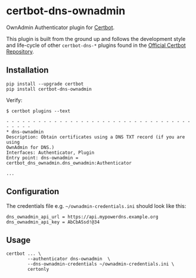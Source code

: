 certbot-dns-ownadmin
============

OwnAdmin Authenticator plugin for [Certbot](https://certbot.eff.org/).

This plugin is built from the ground up and follows the development style and life-cycle
of other `certbot-dns-*` plugins found in the
[Official Certbot Repository](https://github.com/certbot/certbot).

Installation
------------

```
pip install --upgrade certbot
pip install certbot-dns-ownadmin
```

Verify:

```
$ certbot plugins --text

- - - - - - - - - - - - - - - - - - - - - - - - - - - - - - - - - - - - - - - -
* dns-ownadmin
Description: Obtain certificates using a DNS TXT record (if you are using
OwnAdmin for DNS.)
Interfaces: Authenticator, Plugin
Entry point: dns-ownadmin = certbot_dns_ownadmin.dns_ownadmin:Authenticator

...
```

Configuration
-------------

The credentials file e.g. `~/ownadmin-credentials.ini` should look like this:

```
dns_ownadmin_api_url = https://api.mypowerdns.example.org
dns_ownadmin_api_key = AbCbASsd!@34
```

Usage
-----
```
certbot ... \
        --authenticator dns-ownadmin  \
        --dns-ownadmin-credentials ~/ownadmin-credentials.ini \
        certonly
```

